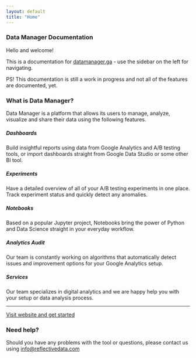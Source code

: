 ```yaml
---
layout: default
title: "Home"
---
```


### Data Manager Documentation

Hello and welcome!

This is a documentation for [datamanager.ga](https://datamanager.ga) - use the sidebar on the left for navigating.

PS! This documentation is still a work in progress and not all of the features are documented, yet.

### What is Data Manager?

Data Manager is a platform that allows its users to manage, analyze, visualize and share their data using the following features.

##### Dashboards

Build insightful reports using data from Google Analytics and A/B testing tools, or import dashboards straight from Google Data Studio or some other BI tool.

##### Experiments

Have a detailed overview of all of your A/B testing experiments in one place. Track experiment status and quickly detect any anomalies.

##### Notebooks

Based on a popular Jupyter project, Notebooks bring the power of Python and Data Science straight in your everyday workflow.

##### Analytics Audit

Our team is constantly working on algorithms that automatically detect issues and improvement options for your Google Analytics setup.

##### Services

Our team specializes in digital analytics and we are happy help you with your setup or data analysis process.

---

[Visit website and get started](https://datamanager.ga)

### Need help?

Should you have any problems with the tool or questions, please contact us using info@reflectivedata.com
